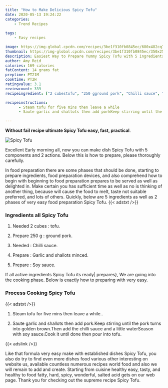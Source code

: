 ```yaml
---
title: "How to Make Delicious Spicy Tofu"
date: 2020-05-13 19:24:22
categories:
    - Trend Recipes
    
tags:
    - Easy recipes

image: https://img-global.cpcdn.com/recipes/3be1f310fb0845ec/680x482cq70/spicy-tofu-recipe-main-photo.jpg
thumbnail: https://img-global.cpcdn.com/recipes/3be1f310fb0845ec/350x250cq70/spicy-tofu-recipe-main-photo.jpg
description: Easiest Way to Prepare Yummy Spicy Tofu with 5 ingredients and 2 stages of easy cooking.
author: Amy Reid
calories: 169 calories
fatContent: 14 grams fat
preptime: PT21M
cooktime: PT2H
ratingvalue: 3.1
reviewcount: 339
recipeingredient: ["2 cubestofu", "250 gground pork", "Chilli sauce", "Garlic and shallots minced", "Soy sauce"]

recipeinstructions: 
      - Steam tofu for five mins then leave a while 
      - Saute garlic and shallots then add porkKeep stirring until the pork turns into golden brownThen add the chilli sauce and a little waterSeason with soy sauceCook it until done then pour into tofu

---
```




**Without fail recipe ultimate Spicy Tofu easy, fast, practical**. 


![Spicy Tofu](https://img-global.cpcdn.com/recipes/3be1f310fb0845ec/680x482cq70/spicy-tofu-recipe-main-photo.jpg "Spicy Tofu")




Excellent Early morning all, now you can make dish Spicy Tofu with 5 components and 2 actions. Below this is how to prepare, please thoroughly carefully.

In food preparation there are some phases that should be done, starting to prepare ingredients, food preparation devices, and also comprehend how to begin with beginning to food preparation prepares to be served as well as delighted in. Make certain you has sufficient time as well as no is thinking of another thing, because will cause the food to melt, taste not suitable preferred, and lots of others. Quickly, below are 5 ingredients as well as 2 phases of very easy food preparation Spicy Tofu.
{{< adstxt />}}

### Ingredients all Spicy Tofu


1. Needed 2 cubes : tofu.

1. Prepare 250 g : ground pork.

1. Needed  : Chilli sauce.

1. Prepare  : Garlic and shallots minced.

1. Prepare  : Soy sauce.



If all active ingredients Spicy Tofu its ready| prepares}, We are going into the cooking phase. Below is exactly how to preparing with very easy.

### Process Cooking Spicy Tofu

{{< adstxt />}}


1. Steam tofu for five mins then leave a while..



1. Saute garlic and shallots then add pork.Keep stirring until the pork turns into golden brown.Then add the chilli sauce and a little waterSeason with soy sauce.Cook it until done then pour into tofu.





{{< adslink />}}

Like that formula very easy make with established dishes Spicy Tofu, you also do try to find even more dishes food various other interesting on website us, available countless numerous recipes world food and also we will remain to add and create. Starting from cuisine healthy easy, tasty, and healthy to food fatty, hard, spicy, wonderful, salted acid gets on our web page. Thank you for checking out the supreme recipe Spicy Tofu.
